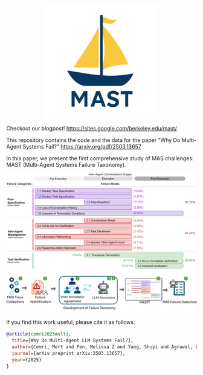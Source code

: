 <p align="center">
  <img src="assets/mas22.jpg" alt="MAST Logo" width="300"/>
</p>

Checkout our blogpost! https://sites.google.com/berkeley.edu/mast/

This repository contains the code and the data for the paper "Why Do Multi-Agent Systems Fail?" https://arxiv.org/pdf/2503.13657


In this paper, we present the first comprehensive study of MAS challenges: MAST (Multi-Agent Systems Failure Taxonomy).

![A Taxonomy of MAS Failure Modes](assets/taxonomy_v11_cropped-1.png)
![Study Workflow](assets/arxiv_figure_v2_cropped-1.png)

If you find this work useful, please cite it as follows:

```bibtex
@article{cemri2025multi,
  title={Why Do Multi-Agent LLM Systems Fail?},
  author={Cemri, Mert and Pan, Melissa Z and Yang, Shuyi and Agrawal, Lakshya A and Chopra, Bhavya and Tiwari, Rishabh and Keutzer, Kurt and Parameswaran, Aditya and Klein, Dan and Ramchandran, Kannan and others},
  journal={arXiv preprint arXiv:2503.13657},
  year={2025}
}
```
